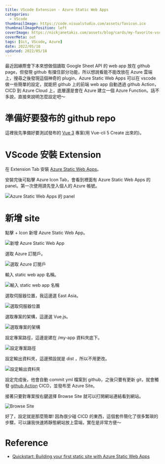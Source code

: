 ```yaml
---
title: VScode Extension - Azure Static Web Apps
categories:
  - VScode
thumbnailImage: https://code.visualstudio.com/assets/favicon.ico
thumbnailImagePosition: left
coverImage: https://nickjanetakis.com/assets/blog/cards/my-favorite-vscode-extensions-0a601796807e75dea485f00ded76da1ab2279c3d85364335b715c1918691650f.jpg
coverMeta: out
tags: [Git, VScode, Azure]
date: 2022/05/18
updated: 2022/05/18
---
```


最近因緣際會下本來想做個讀取 Google Sheet API 的 web app 放在 github page，但發現 github 有擋住部分功能，所以想說看能不能改放在 Azure 雲端上，搜尋之後發現這個神奇的 plugin，Azure Static Web Apps 可以在 vscode 做一些簡單的設定，就能把 github 上的前端 web app 自動透過 github Action，CICD 到 Azure Cloud 上，底層還是會在 Azure 建立一個 Azure Function。話不多說，直接來說明怎麼設定吧～

<!--more-->

# 準備好要發布的 github repo

這裡我先準備好要測試發布的 [Vue 3](https://github.com/Annilla/Azure-Static-Web-Apps-Test) 專案(用 Vue-cli 5 Create 出來的)。

# VScode 安裝 Extension

在 Extension Tab 安裝 [Azure Static Web Apps](https://marketplace.visualstudio.com/items?itemName=ms-azuretools.vscode-azurestaticwebapps)。

安裝完後可點擊 Azure Icon Tab，會看到裡面有 Azure Static Web Apps 的 panel。第一次使用請先登入個人的 Azure 帳號。

![Azure Static Web Apps 的 panel](https://lh3.googleusercontent.com/pw/AM-JKLWAvS3dAHOv4-hgnTEqDQLTq4AynruunlJHD0h3HYOGEbXesj5BMZRwWsQS2_Z8PzRlqgx5TF0kiZVmNcepm1qXetaXbDgEslUcUOehK5MHlP71fksNl-M6HMw21cfKVtC8a-uyZ2vGmip7H72QXbqq0w=w2308-h1442-no?authuser=0)

# 新增 site

點擊 + Icon 新增 Azure Static Web App。

![新增 Azure Static Web App](https://docs.microsoft.com/en-us/azure/static-web-apps/media/getting-started/extension-create-button.png)

選取 Azure 訂閱戶。

![選取 Azure 訂閱戶](https://docs.microsoft.com/en-us/azure/static-web-apps/media/getting-started/extension-subscription.png)

輸入 static web app 名稱。

![輸入 static web app 名稱](https://lh3.googleusercontent.com/pw/AM-JKLXGDXQzcNvm0clQeIoOjM8pL8f8XkFYDvWnwGAZ9pmi6n4WT-2YHQcVTXvRmxHSN1HdmNY5YLk2RTFy9KuJBWqqBcx8MWK6GPQBT5lcOFu_VM-6k4_eFGVOu2cPnMg6yydzOKJHQW9UolFDP1d2I2Qyig=w1602-h302-no?authuser=0)

選取伺服器位置，我這邊選 East Asia。

![選取伺服器位置](https://lh3.googleusercontent.com/pw/AM-JKLWvk7wCs80cN0SBZuEo3ZaPzlI311LrYfE_k0oncgNhjOxPQ34afmn8WW7UEGiqTqOgiNKt0AWXxUakQIfw8iO0tkmUiMKkWizkKTiajTtu2WBT8sIT4C1bGio8FbfsAWZ6D8CJXLKWUVd4ScATscmdLw=w1600-h508-no?authuser=0)

選取專案的架構，這邊選 Vue.js。

![選取專案的架構](https://lh3.googleusercontent.com/pw/AM-JKLVg6Bvh64gcn1FRllsYl3pJn3RTMFCoRObItMPeWf9KFABDYZy7vlRAHLK04ktmx7tLbHSKbL01DLansHVhYeiT6ezNeGCjDCIiEhVyAb6jE11uWNZZB6rqhVb88cVjZDw0s6PxFfEnzd7F6OgcbGY06A=w1596-h820-no?authuser=0)

設定專案路徑，這邊是建在 /my-app 資料夾底下。

![設定專案路徑](https://lh3.googleusercontent.com/pw/AM-JKLXZfigJbpbdF-Cn7BrQ4O9rQPDXhBhASC87jncaqLR15PygdF8Ct-vxSz1nr4h92j2PVimJuiPqLzofwcDtXkBMgyLI-333vt2UbLyjW4FYiH71AzWTm3mnWeaux7bb-FoxKQ-JgsDVRxmQThVSOiQZPg=w1610-h356-no?authuser=0)

設定輸出資料夾，這邊預設就是 dist ，所以不用更改。

![設定輸出資料夾](https://lh3.googleusercontent.com/pw/AM-JKLU-UivhBdjy6CdasFx9XKFWPQg5N8u8buRAxhkhDSbNsZBScNjnnEhInz2Q3-ELIOjH88taxcSASqVLi8uwE1lK94WIWQ86oQqgW0tSUIS3lr5k2q0q_b1bsTxjvQMpIEv2I_B5hlhhx7vUqCuBtowwjQ=w1602-h410-no?authuser=0)

設定完成後，他會自動 commit yml 檔案到 github，之後只要有更新 git，就會觸發 [github Action](https://github.com/Annilla/Azure-Static-Web-Apps-Test/actions) CICD，並發布至 Azure Site。

接著只要對專案按右鍵選擇 Browse Site 就可以打開網站連結看到網站。

![Browse Site](https://docs.microsoft.com/en-us/azure/static-web-apps/media/getting-started/extension-browse-site.png)

好了，設定就是那麼簡單! 因為很少碰 CICD 的東西，這個套件簡化了很多繁瑣的步驟，可以讓我快速將靜態網站放上雲端，實在是非常方便～

# Reference

* [Quickstart: Building your first static site with Azure Static Web Apps](https://docs.microsoft.com/en-us/azure/static-web-apps/getting-started?tabs=vanilla-javascript)